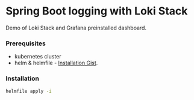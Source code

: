 # Spring Boot logging with Loki Stack
Demo of Loki Stack and Grafana preinstalled dashboard.

### Prerequisites 

- kubernetes cluster
- helm & helmfile - [Installation Gist](https://gist.github.com/luafanti/df3116022157cabd516ccd26cb8f7565).

### Installation


```bash
helmfile apply -i
```
